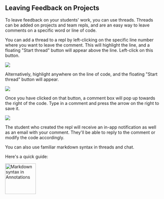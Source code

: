 ## Leaving Feedback on Projects

To leave feedback on your students' work, you can use threads. Threads can be added on projects and team repls, and are an easy way to leave comments on a specific word or line of code.

You can add a thread to a repl by left-clicking on the specific line number where you want to leave the comment. This will highlight the line, and a floating "Start thread" button will appear above the line. Left-click on this button.

![](/images/teamsForEducation/annotations-1.png)

Alternatively, highlight anywhere on the line of code, and the floating "Start thread" button will appear.

![](/images/teamsForEducation/annotations-2.png)

Once you have clicked on that button, a comment box will pop up towards the right of the code. Type in a comment and press the arrow on the right to save it.

![](/images/teamsForEducation/annotation-made.png)

The student who created the repl will receive an in-app notification as well as an email with your comment. They'll be able to reply to the comment or modify the code accordingly.

You can also use familiar markdown syntax in threads and chat.

Here's a quick guide:

<img src="https://blog.repl.it/images/annotations/annotations-formatting-2.png" alt="Markdown syntax in Annotations" width="100"/>


